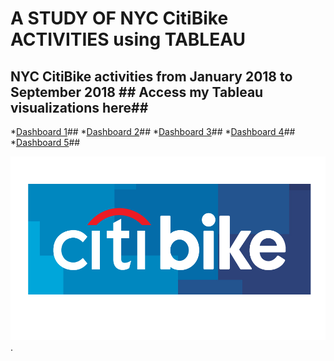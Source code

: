 # A STUDY OF NYC CitiBike ACTIVITIES using TABLEAU 

## NYC CitiBike activities from January 2018 to September 2018 ## Access my Tableau visualizations here##
*[Dashboard 1](https://public.tableau.com/profile/shanakay.brandford#!/vizhome/NYCCitiBikeAnalysis_0/Dashboard1)##
*[Dashboard 2](https://public.tableau.com/profile/shanakay.brandford#!/vizhome/NYCCitiBikeAnalysis_0/Dashboard2)##
*[Dashboard 3](https://public.tableau.com/profile/shanakay.brandford#!/vizhome/NYCCitiBikeAnalysis_0/Dashboard3)##
*[Dashboard 4](https://public.tableau.com/profile/shanakay.brandford#!/vizhome/NYCCitiBikeAnalysis_0/Dashboard4)##
*[Dashboard 5](https://public.tableau.com/profile/shanakay.brandford#!/vizhome/NYCCitiBikeAnalysis_0/Dashboard5)##

![citibikes](citibike_nyc.png).